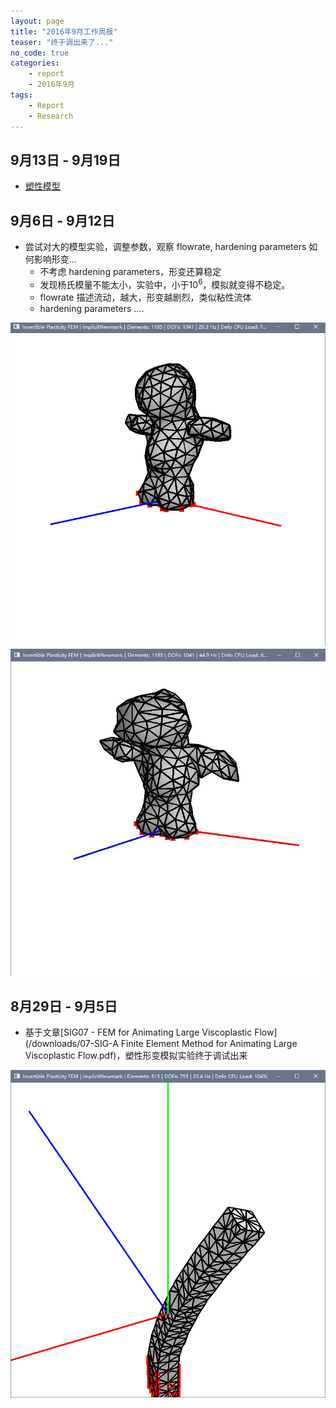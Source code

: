 ```yaml
---
layout: page
title: "2016年9月工作周报"
teaser: "终于调出来了..."
no_code: true
categories:
    - report
    - 2016年9月
tags:
    - Report
    - Research
---
```


## 9月13日 - 9月19日
- [塑性模型](/downloads/plasticity_model.pdf)

## 9月6日 - 9月12日
- 尝试对大的模型实验，调整参数，观察 flowrate, hardening parameters 如何影响形变...
    - 不考虑 hardening parameters，形变还算稳定
    - 发现杨氏模量不能太小，实验中，小于$10^6$，模拟就变得不稳定。  
    - flowrate 描述流动，越大，形变越剧烈，类似粘性流体
    - hardening parameters ....

![plastic_tur_20160912](/images/plastic_tur_20160912.jpg)
![plastic_tur_20160912_2](/images/plastic_tur_20160912_2.jpg)

## 8月29日 - 9月5日
- 基于文章[SIG07 - FEM for Animating Large Viscoplastic Flow](/downloads/07-SIG-A Finite Element Method for Animating Large Viscoplastic Flow.pdf)，塑性形变模拟实验终于调试出来  

![Plastic_Bar_20160905](/images/plastic_bar_20160905.png)

